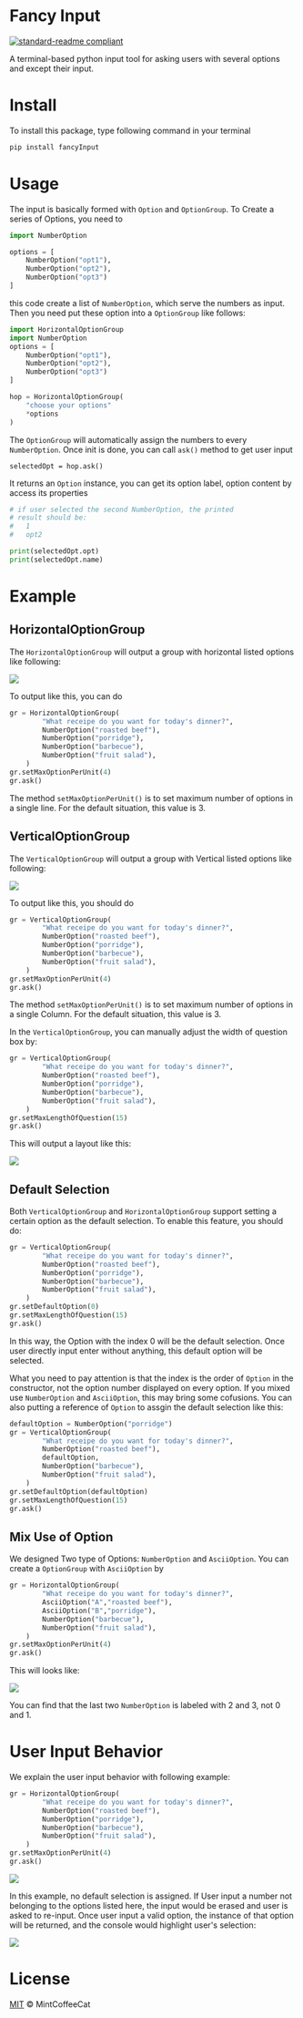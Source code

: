 # Fancy Input

[![standard-readme compliant](https://img.shields.io/badge/readme%20style-standard-brightgreen.svg?style=flat-square)](https://github.com/RichardLitt/standard-readme)

A terminal-based python input tool for asking users with several options and except their input.

# Install
To install this package, type following command in your terminal

```bash
pip install fancyInput
```


# Usage

The input is basically formed with `Option` and `OptionGroup`. To Create a series of Options, you need to

```python
import NumberOption

options = [
    NumberOption("opt1"),
    NumberOption("opt2"),
    NumberOption("opt3")
]
```

this code create a list of `NumberOption`, which serve the numbers as input. Then you need put these option into a `OptionGroup` like follows:

```python
import HorizontalOptionGroup
import NumberOption
options = [
    NumberOption("opt1"),
    NumberOption("opt2"),
    NumberOption("opt3")
]

hop = HorizontalOptionGroup(
	"choose your options"
    *options
)
```

The `OptionGroup` will automatically assign the numbers to every `NumberOption`. Once init is done, you can call `ask()` method to get user input

```
selectedOpt = hop.ask()
```

It returns an `Option` instance, you can get its option label, option content by access its properties

```python
# if user selected the second NumberOption, the printed
# result should be:
# 	1
# 	opt2

print(selectedOpt.opt) 
print(selectedOpt.name)
```



# Example

## HorizontalOptionGroup

The `HorizontalOptionGroup` will output a group with horizontal listed options like following:

![](img/horizontal.png)

To output like this, you can do

```python
gr = HorizontalOptionGroup(
        "What receipe do you want for today's dinner?",
        NumberOption("roasted beef"),
        NumberOption("porridge"),
        NumberOption("barbecue"),
        NumberOption("fruit salad"),
    )
gr.setMaxOptionPerUnit(4)
gr.ask()
```
The method `setMaxOptionPerUnit()` is to set maximum number of options in a single line. For the default situation, this value is 3.

## VerticalOptionGroup

The `VerticalOptionGroup` will output a group with Vertical listed options like following:

![](img/vertical.png)

To output like this, you should do
```python
gr = VerticalOptionGroup(
        "What receipe do you want for today's dinner?",
        NumberOption("roasted beef"),
        NumberOption("porridge"),
        NumberOption("barbecue"),
        NumberOption("fruit salad"),
    )
gr.setMaxOptionPerUnit(4)
gr.ask()
```
The method `setMaxOptionPerUnit()` is to set maximum number of options in a single Column. For the default situation, this value is 3.

In the `VerticalOptionGroup`, you can manually adjust the width of question box by:
```python
gr = VerticalOptionGroup(
        "What receipe do you want for today's dinner?",
        NumberOption("roasted beef"),
        NumberOption("porridge"),
        NumberOption("barbecue"),
        NumberOption("fruit salad"),
    )
gr.setMaxLengthOfQuestion(15)
gr.ask()
``` 
This will output a layout like this:

![](img/adjustVertical.png)

## Default Selection
Both `VerticalOptionGroup` and `HorizontalOptionGroup` support setting a certain option as the default selection. To enable this feature, you should do:
```python
gr = VerticalOptionGroup(
        "What receipe do you want for today's dinner?",
        NumberOption("roasted beef"),
        NumberOption("porridge"),
        NumberOption("barbecue"),
        NumberOption("fruit salad"),
    )
gr.setDefaultOption(0)
gr.setMaxLengthOfQuestion(15)
gr.ask()
```
In this way, the Option with the index 0 will be the default selection. Once user directly input enter without anything, this default option will be selected. 

What you need to pay attention is that the index is the order of `Option` in the constructor, not the option number displayed on every option. If you mixed use `NumberOption` and `AsciiOption`, this may bring some cofusions. You can also putting a reference of `Option` to assgin the default selection like this:
```python
defaultOption = NumberOption("porridge")
gr = VerticalOptionGroup(
        "What receipe do you want for today's dinner?",
        NumberOption("roasted beef"),
        defaultOption,
        NumberOption("barbecue"),
        NumberOption("fruit salad"),
    )
gr.setDefaultOption(defaultOption)
gr.setMaxLengthOfQuestion(15)
gr.ask()
```

## Mix Use of Option
We designed Two type of Options: `NumberOption` and `AsciiOption`. You can create a `OptionGroup` with `AsciiOption` by
```python
gr = HorizontalOptionGroup(
        "What receipe do you want for today's dinner?",
        AsciiOption("A","roasted beef"),
        AsciiOption("B","porridge"),
        NumberOption("barbecue"),
        NumberOption("fruit salad"),
    )
gr.setMaxOptionPerUnit(4)
gr.ask()
```
This will looks like:

![](img/AsciiHorizontal.png)

You can find that the last two `NumberOption` is labeled with 2 and 3, not 0 and 1.

# User Input Behavior
We explain the user input behavior with following example:
```python
gr = HorizontalOptionGroup(
        "What receipe do you want for today's dinner?",
        NumberOption("roasted beef"),
        NumberOption("porridge"),
        NumberOption("barbecue"),
        NumberOption("fruit salad"),
    )
gr.setMaxOptionPerUnit(4)
gr.ask()
```
![](img/horizontal.png)

In this example, no default selection is assigned. If User input a number not belonging to the options listed here, the input would be erased and user is asked to re-input. Once user input a valid option, the instance of that option will be returned, and the console would highlight user's selection:

![](img/selectedHorizontal.png)

# License

[MIT](LICENSE) © MintCoffeeCat